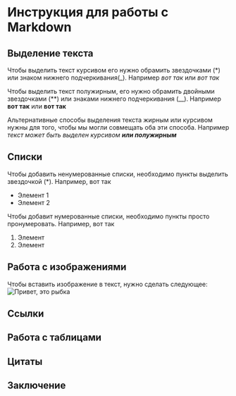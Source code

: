 # Инструкция для работы с Markdown

## Выделение текста

Чтобы выделить текст курсивом его нужно обрамить звездочками (*) или знаком нижнего подчеркивания(_). Например *вот так* или _вот так_

Чтобы выделить текст полужирным, его нужно обрамить двойными звездочками (**) или знаками нижнего подчеркивания (__). Например **вот так** или __вот так__

Альтернативные способы выделения текста жирным или курсивом нужны для того, чтобы мы могли совмещать оба эти способа. Например _текст может быть выделен курсивом **или полужирным**_
## Списки 

Чтобы добавить ненумерованные списки, необходимо пункты выделить звездочкой (*). Например, вот так 
* Элемент 1
* Элемент 2

Чтобы добавит нумерованные списки, необходимо пункты просто пронумеровать. Например, вот так
1. Элемент
2. Элемент

## Работа с изображениями 

Чтобы вставить изображение в текст, нужно сделать следующее: ![Привет, это рыбка](Rybka.jpg)

## Ссылки 

## Работа с таблицами 

## Цитаты 

## Заключение 